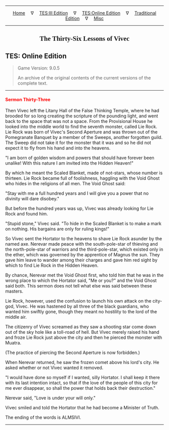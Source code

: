 
---

<!-- Jekyll Page Links -->

<center>
<a href="../../../../index.html">Home</a>
&emsp;&nabla;&emsp;
<a href="../../../index-tes3.html">TES:III Edition</a>
&emsp;&nabla;&emsp;
<a href="../../../index-teso.html">TES:Online Edition</a>
&emsp;&nabla;&emsp;
<a href="../../../index-traditional.html">Traditional Edition</a>
&emsp;&nabla;&emsp;
<a href="../../../index-misc.html">Misc</a>
</center>

<!-- Markdown Body Below: -->

---

<center>
<h2><span style="font-family:Georgia">The Thirty-Six Lessons of Vivec</span></h2>
</center>

## TES: Online Edition

> Game Version: 9.0.5
>
> An archive of the original contents of the current versions of the complete text.

---

#### <span style="color:red">Sermon Thirty-Three</span>

Then Vivec left the Litany Hall of the False Thinking Temple, where he had brooded for so long creating the scripture of the pounding light, and went back to the space that was not a space. From the Provisional House he looked into the middle world to find the seventh monster, called Lie Rock.
Lie Rock was born of Vivec's Second Aperture and was thrown out of the Pomegranate Banquet by a member of the Sweeps, another forgotten guild. The Sweep did not take it for the monster that it was and so he did not expect it to fly from his hand and into the heavens.

"I am born of golden wisdom and powers that should have forever been unalike! With this nature I am invited into the Hidden Heaven!"

By which he meant the Scaled Blanket, made of not-stars, whose number is thirteen. Lie Rock became full of foolishness, haggling with the Void Ghost who hides in the religions of all men. The Void Ghost said:

"Stay with me a full hundred years and I will give you a power that no divinity will dare disobey."

But before the hundred years was up, Vivec was already looking for Lie Rock and found him.

"Stupid stone," Vivec said. "To hide in the Scaled Blanket is to make a mark on nothing. His bargains are only for ruling kings!"

So Vivec sent the Hortator to the heavens to shave Lie Rock asunder by the named axe. Nerevar made peace with the south-pole-star of thieving and the north-pole-star of warriors and the third-pole-star, which existed only in the ether, which was governed by the apprentice of Magnus the sun. They gave him leave to wander among their charges and gave him red sight by which to find Lie Rock in the Hidden Heaven.

By chance, Nerevar met the Void Ghost first, who told him that he was in the wrong place to which the Hortator said, "Me or you?" and the Void Ghost said both. This sermon does not tell what else was said between these masters.

Lie Rock, however, used the confusion to launch his own attack on the city-god, Vivec. He was hastened by all three of the black guardians, who wanted him swiftly gone, though they meant no hostility to the lord of the middle air.

The citizenry of Vivec screamed as they saw a shooting star come down out of the sky hole like a toll-road of hell. But Vivec merely raised his hand and froze Lie Rock just above the city and then he pierced the monster with Muatra.

(The practice of piercing the Second Aperture is now forbidden.)

When Nerevar returned, he saw the frozen comet above his lord's city. He asked whether or not Vivec wanted it removed.

"I would have done so myself if I wanted, silly Hortator. I shall keep it there with its last intention intact, so that if the love of the people of this city for me ever disappear, so shall the power that holds back their destruction."

Nerevar said, "Love is under your will only."

Vivec smiled and told the Hortator that he had become a Minister of Truth.

The ending of the words is ALMSIVI.

---
